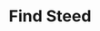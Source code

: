 ---
title: "Find Steed"
index:
  - find-steed
permalink: /spells/find-steed/
tags:
  - Spell
  - 2nd Level
  - Conjuration
available_for:
  - Paladin
level: "2nd Level"
school: "Conjuration"
range: "30 ft"
comp:
  - V
  - S
cast_time: "10 Minutes"
description: |
  You summon a spirit that assumes the form of an unusually intelligent, strong, and loyal steed, creating a long-lasting bond with it. Appearing in an unoccupied space within range, the steed takes on a form that you choose, such as a warhorse, a pony, a camel, an elk, or a mastiff. (Your GM might allow other animals to be summoned as steeds.) The steed has the statistics of the chosen form, though it is a celestial, fey, or fiend (your choice) instead of its normal type. Additionally, if your steed has an Intelligence of 5 or less, its Intelligence becomes 6, and it gains the ability to understand one language of your choice that you speak.

  Your steed serves you as a mount, both in combat and out, and you have an instinctive bond with it that allows you to fight as a seamless unit. While mounted on your steed, you can make any spell you cast that targets only you also target your steed.

  When the steed drops to 0 hit points, it disappears, leaving behind no physical form. You can also dismiss your steed at any time as an action, causing it to disappear. In either case, casting this spell again summons the same steed, restored to its hit point maximum.

  While your steed is within 1 mile of you, you can communicate with it telepathically.

  You can't have more than one steed bonded by this spell at a time. As an action, you can release the steed from its bond at any time, causing it to disappear.
excerpt: "You summon a spirit that assumes the form of an unusually intelligent, strong, and loyal steed, creating a long-lasting bond with it."
source: "Basic Rules"
---